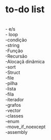 <h1>to-do list</h1><br>
- e/s<br>
- loop<br>
-condição<br>
-string<br>
-Função<br>
-Recursão<br>
-Alocaçã dinâmica<br>
-sort<br>
-Struct<br>
-file<br>
-pilha<br>
-lista<br>
-fila<br>
-iterador<br>
-grafos<br>
-vector<br>
-classes<br>
-enum<br>
-move_if_noexcept<br>
-assembly<br>
